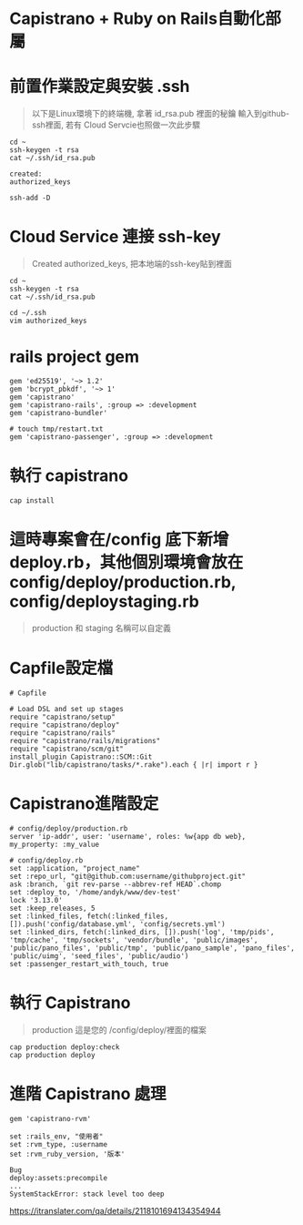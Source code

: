 # Capistrano + Ruby on Rails自動化部屬

# 前置作業設定與安裝 .ssh
> 以下是Linux環境下的終端機, 拿著 id_rsa.pub 裡面的秘鑰 輸入到github-ssh裡面, 若有 Cloud Servcie也照做一次此步驟
```
cd ~
ssh-keygen -t rsa
cat ~/.ssh/id_rsa.pub

created:
authorized_keys

ssh-add -D
```

# Cloud Service 連接 ssh-key
> Created authorized_keys, 把本地端的ssh-key貼到裡面
```
cd ~ 
ssh-keygen -t rsa
cat ~/.ssh/id_rsa.pub

cd ~/.ssh
vim authorized_keys 
``` 

# rails project gem
```
gem 'ed25519', '~> 1.2' 
gem 'bcrypt_pbkdf', '~> 1'
gem 'capistrano'
gem 'capistrano-rails', :group => :development
gem 'capistrano-bundler' 
  
# touch tmp/restart.txt
gem 'capistrano-passenger', :group => :development
```

# 執行 capistrano
```
cap install
```

# 這時專案會在/config 底下新增 deploy.rb，其他個別環境會放在 config/deploy/production.rb, config/deploystaging.rb
> production 和 staging 名稱可以自定義

# Capfile設定檔
```
# Capfile
 
# Load DSL and set up stages
require "capistrano/setup"
require "capistrano/deploy"
require "capistrano/rails"
require "capistrano/rails/migrations"
require "capistrano/scm/git"
install_plugin Capistrano::SCM::Git
Dir.glob("lib/capistrano/tasks/*.rake").each { |r| import r }

```

# Capistrano進階設定
```
# config/deploy/production.rb
server 'ip-addr', user: 'username', roles: %w{app db web}, my_property: :my_value

# config/deploy.rb
set :application, "project_name"   
set :repo_url, "git@github.com:username/githubproject.git"
ask :branch, `git rev-parse --abbrev-ref HEAD`.chomp
set :deploy_to, '/home/andyk/www/dev-test' 
lock '3.13.0' 
set :keep_releases, 5
set :linked_files, fetch(:linked_files, []).push('config/database.yml', 'config/secrets.yml')
set :linked_dirs, fetch(:linked_dirs, []).push('log', 'tmp/pids', 'tmp/cache', 'tmp/sockets', 'vendor/bundle', 'public/images', 'public/pano_files', 'public/tmp', 'public/pano_sample', 'pano_files', 'public/uimg', 'seed_files', 'public/audio') 
set :passenger_restart_with_touch, true 
```

# 執行 Capistrano 
> production 這是您的 /config/deploy/裡面的檔案 
```
cap production deploy:check
cap production deploy 
```

# 進階 Capistrano 處理
```
gem 'capistrano-rvm'

set :rails_env, "使用者"  
set :rvm_type, :username
set :rvm_ruby_version, '版本' 

Bug 
deploy:assets:precompile
...
SystemStackError: stack level too deep

```  
<https://itranslater.com/qa/details/2118101694134354944>

